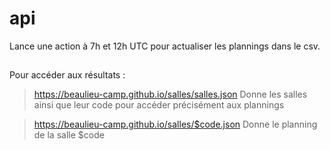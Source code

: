 # api

Lance une action à 7h et 12h UTC pour actualiser les plannings dans le csv.

##

Pour accéder aux résultats :

> https://beaulieu-camp.github.io/salles/salles.json
> Donne les salles ainsi que leur code pour accéder précisément aux plannings

> https://beaulieu-camp.github.io/salles/$code.json
> Donne le planning de la salle $code

